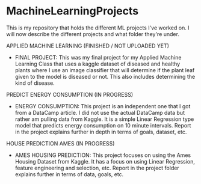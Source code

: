 # MachineLearningProjects
This is my repository that holds the different ML projects I've worked on. I will now describe the different projects and what folder they're under.

APPLIED MACHINE LEARNING (FINISHED / NOT UPLOADED YET)

- FINAL PROJECT: This was my final project for my Applied Machine Learning Class that uses a kaggle dataset of diseased and healthy plants where I use an image classifier that will determine if the plant leaf given to the model is diseased or not. This also includes determining the kind of disease.


PREDICT ENERGY CONSUMPTION (IN PROGRESS)

- ENERGY CONSUMPTION: This project is an independent one that I got from a DataCamp article. I did not
use the actual DataCamp data but rather am pulling data from Kaggle. It is a simple Linear Regression type
model that predicts energy consumption on 10 minute intervals. Report in the project explains further in depth
in terms of goals, dataset, etc.

HOUSE PREDICTION AMES (IN PROGRESS)

- AMES HOUSING PREDICTION: This project focuses on using the Ames Housing Dataset from Kaggle. It has a focus on using 
Linear Regression, feature engineering and selection, etc. Report in the project folder explains further in terms of
data, goals, etc. 



